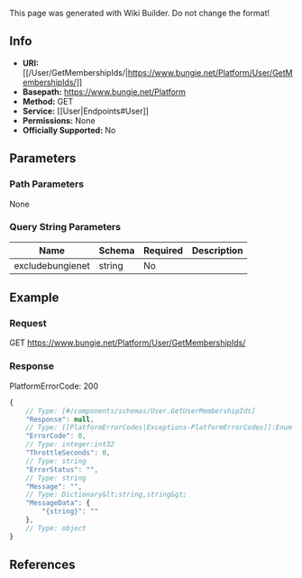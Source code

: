 <span class="wiki-builder">This page was generated with Wiki Builder. Do not change the format!</span>

## Info


* **URI:** [[/User/GetMembershipIds/|https://www.bungie.net/Platform/User/GetMembershipIds/]]
* **Basepath:** https://www.bungie.net/Platform
* **Method:** GET
* **Service:** [[User|Endpoints#User]]
* **Permissions:** None
* **Officially Supported:** No

## Parameters
### Path Parameters
None

### Query String Parameters
Name | Schema | Required | Description
---- | ------ | -------- | -----------
excludebungienet | string | No | 

## Example
### Request
GET https://www.bungie.net/Platform/User/GetMembershipIds/

### Response
PlatformErrorCode: 200
```javascript
{
    // Type: [#/components/schemas/User.GetUserMembershipIds]
    "Response": null,
    // Type: [[PlatformErrorCodes|Exceptions-PlatformErrorCodes]]:Enum
    "ErrorCode": 0,
    // Type: integer:int32
    "ThrottleSeconds": 0,
    // Type: string
    "ErrorStatus": "",
    // Type: string
    "Message": "",
    // Type: Dictionary&lt;string,string&gt;
    "MessageData": {
        "{string}": ""
    },
    // Type: object
}

```

## References
